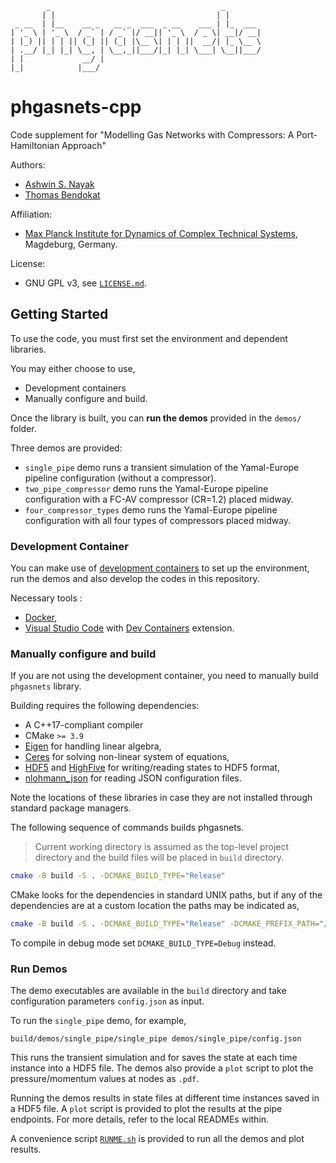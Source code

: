 
            _                                      _        
           | |                                    | |       
     _ __  | |__    __ _   __ _  ___  _ __    ___ | |_  ___ 
    | '_ \ | '_ \  / _` | / _` |/ __|| '_ \  / _ \| __|/ __|
    | |_) || | | || (_| || (_| |\__ \| | | ||  __/| |_ \__ \
    | .__/ |_| |_| \__, | \__,_||___/|_| |_| \___| \__||___/
    | |             __/ |                                   
    |_|            |___/                                    

phgasnets-cpp
=============

Code supplement for "Modelling Gas Networks with Compressors: A Port-Hamiltonian Approach"

Authors:
  - [Ashwin S. Nayak](https://orcid.org/0000-0002-9855-2377)
  - [Thomas Bendokat](https://orcid.org/0000-0002-0671-6291)

Affiliation:
  - [Max Planck Institute for Dynamics of Complex Technical Systems](https://www.mpi-magdeburg.mpg.de/), Magdeburg, Germany.

License:
  - GNU GPL v3, see [`LICENSE.md`](LICENSE.md).

## Getting Started

To use the code, you must first set the environment and dependent libraries.

You may either choose to use,
  - Development containers
  - Manually configure and build.

Once the library is built, you can **run the demos** provided in the `demos/` folder.

Three demos are provided:

  - `single_pipe` demo runs a transient simulation of the Yamal-Europe pipeline configuration (without a compressor).
  - `two_pipe_compressor` demo runs the Yamal-Europe pipeline configuration with a FC-AV compressor (CR=1.2) placed midway.
  - `four_compressor_types` demo runs the Yamal-Europe pipeline configuration with all four types of compressors placed midway.


### Development Container

You can make use of [development containers](https://containers.dev/) to set up the environment, run the demos and also develop the codes in this repository.

Necessary tools :

- [Docker](https://docs.docker.com/engine/install/),
- [Visual Studio Code](https://code.visualstudio.com/) with [Dev Containers](https://marketplace.visualstudio.com/items?itemName=ms-vscode-remote.remote-containers) extension.


### Manually configure and build

If you are not using the development container, you need to manually build `phgasnets` library.

Building requires the following dependencies:

* A C++17-compliant compiler
* CMake `>= 3.9`
* [Eigen](https://gitlab.com/libeigen/eigen) for handling linear algebra,
* [Ceres](http://ceres-solver.org/) for solving non-linear system of equations,
* [HDF5](https://www.hdfgroup.org/solutions/hdf5/) and [HighFive](https://bluebrain.github.io/HighFive/) for writing/reading states to HDF5 format,
* [nlohmann_json](https://github.com/nlohmann/json) for reading JSON configuration files.

Note the locations of these libraries in case they are not installed through standard package managers.

The following sequence of commands builds phgasnets.

> Current working directory is assumed as the top-level project directory and the build files will be placed in `build` directory.

```bash
cmake -B build -S . -DCMAKE_BUILD_TYPE="Release"
```

CMake looks for the dependencies in standard UNIX paths, but if any of the dependencies are at a custom location the paths may be indicated as,

```bash
cmake -B build -S . -DCMAKE_BUILD_TYPE="Release" -DCMAKE_PREFIX_PATH="/path/to/custom/library1;/path/to/custom/library2"
```

To compile in debug mode set `DCMAKE_BUILD_TYPE=Debug` instead.

### Run Demos

The demo executables are available in the `build` directory and take configuration parameters `config.json` as input.

To run the `single_pipe` demo, for example,

```
build/demos/single_pipe/single_pipe demos/single_pipe/config.json
```

This runs the transient simulation and for saves the state at each time instance into a HDF5 file.
The demos also provide a `plot` script to plot the pressure/momentum values at nodes as `.pdf`.

Running the demos results in state files at different time instances saved in a HDF5 file.
A `plot` script is provided to plot the results at the pipe endpoints.
For more details, refer to the local READMEs within.

A convenience script [`RUNME.sh`](RUNME.sh) is provided to run all the demos and plot results.
